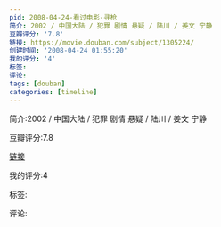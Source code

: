 ```yaml
---
pid: 2008-04-24-看过电影-寻枪
简介: 2002 / 中国大陆 / 犯罪 剧情 悬疑 / 陆川 / 姜文 宁静
豆瓣评分: '7.8'
链接: https://movie.douban.com/subject/1305224/
创建时间: '2008-04-24 01:55:20'
我的评分: '4'
标签:
评论:
tags: [douban]
categories: [timeline]
---
```

简介:2002 / 中国大陆 / 犯罪 剧情 悬疑 / 陆川 / 姜文 宁静

豆瓣评分:7.8

[链接](https://movie.douban.com/subject/1305224/)

我的评分:4

标签:

评论:

